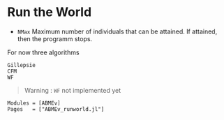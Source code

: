 # Run the World

- ```NMax``` Maximum number of individuals that can be attained. If attained, then the programm stops.


For now three algorithms
```@docs
Gillepsie
CFM
WF
```
> Warning : `WF` not implemented yet
```@autodocs
Modules = [ABMEv]
Pages   = ["ABMEv_runworld.jl"]
```
